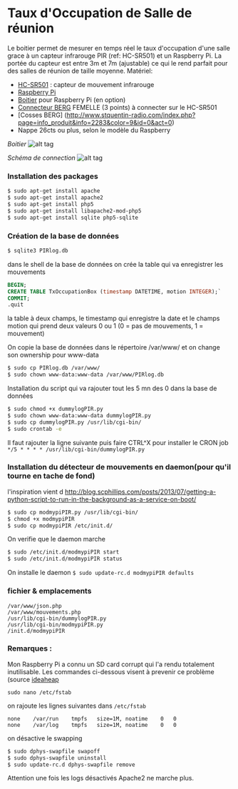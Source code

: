 # Taux d'Occupation de Salle de réunion
Le boitier permet de mesurer en temps réel le taux d'occupation d'une salle grace à un capteur infrarouge PIR (ref: HC-SR501) et un Raspberry Pi. La portée du capteur est entre 3m et 7m (ajustable) ce qui le rend parfait pour des salles de réunion de taille moyenne.
Matériel:
+ [HC-SR501](http://letmeknow.fr/shop/capteurs/83-capteur-de-mouvement-infra-rouge.html?search_query=PIR&results=1) : capteur de mouvement infrarouge
+ [Raspberry Pi](http://letmeknow.fr/shop/board/275-raspberry-pi-2-modele-b.html)
+ [Boitier](http://letmeknow.fr/shop/accessoires/68-boitier-pour-raspberry-pi.html) pour Raspberry Pi (en option)
+ [Connecteur BERG](http://www.stquentin-radio.com/index.php?page=info_produit&info=2305&color=9&id=0&act=0) FEMELLE (3 points) à connecter sur le HC-SR501
+ [Cosses BERG] (http://www.stquentin-radio.com/index.php?page=info_produit&info=2283&color=9&id=0&act=0)
+ Nappe 26cts ou plus, selon le modèle du Raspberry

*Boitier*
![alt tag](https://github.com/famibelle/OccupationSalle/blob/master/Boitier%20Complet.jpg)

*Schéma de connection*
![alt tag](https://github.com/famibelle/OccupationSalle/blob/master/Fritzing.png)

### Installation des packages
```bash
$ sudo apt-get install apache
$ sudo apt-get install apache2
$ sudo apt-get install php5
$ sudo apt-get install libapache2-mod-php5
$ sudo apt-get install sqlite php5-sqlite
```

### Création de la base de données
```bash
$ sqlite3 PIRlog.db
```

dans le shell de la base de données on crée la table qui va enregistrer les mouvements
```sql
BEGIN;
CREATE TABLE TxOccupationBox (timestamp DATETIME, motion INTEGER);`
COMMIT;
.quit
```

la table à deux champs, le timestamp qui enregistre la date et le champs motion qui prend deux valeurs 0 ou 1 (0 = pas de mouvements, 1 = mouvement)

On copie la base de données dans le répertoire /var/www/ et on change son ownership pour www-data
```bash
$ sudo cp PIRlog.db /var/www/
$ sudo chown www-data:www-data /var/www/PIRlog.db
```

Installation du script qui va rajouter tout les 5 mn des 0 dans la base de données
```bash
$ sudo chmod +x dummylogPIR.py
$ sudo chown www-data:www-data dummylogPIR.py
$ sudo cp dummylogPIR.py /usr/lib/cgi-bin/
$ sudo crontab -e
```

Il faut rajouter la ligne suivante puis faire CTRL^X pour installer le CRON job
`*/5 * * * * /usr/lib/cgi-bin/dummylogPIR.py`

### Installation du détecteur de mouvements en daemon(pour qu'il tourne en tache de fond)
l'inspiration vient d http://blog.scphillips.com/posts/2013/07/getting-a-python-script-to-run-in-the-background-as-a-service-on-boot/
```bash
$ sudo cp modmypiPIR.py /usr/lib/cgi-bin/
$ chmod +x modmypiPIR
$ sudo cp modmypiPIR /etc/init.d/
```

On verifie que le daemon marche
```bash
$ sudo /etc/init.d/modmypiPIR start
$ sudo /etc/init.d/modmypiPIR status
```

On installe le daemon
`$ sudo update-rc.d modmypiPIR defaults`

### fichier & emplacements
```
/var/www/json.php
/var/www/mouvements.php
/usr/lib/cgi-bin/dummylogPIR.py
/usr/lib/cgi-bin/modmypiPIR.py
/init.d/modmypiPIR
```

### Remarques : 
Mon Raspberry Pi a connu un SD card corrupt qui l'a rendu totalement inutilisable. Les commandes ci-dessous visent à prevenir ce problème (source [ideaheap](http://www.ideaheap.com/2013/07/stopping-sd-card-corruption-on-a-raspberry-pi/)

`sudo nano /etc/fstab`

on rajoute les lignes suivantes dans `/etc/fstab`
```
none	/var/run	tmpfs	size=1M, noatime	0	0
none	/var/log	tmpfs	size=1M, noatime	0	0
```

on désactive le swapping
```bash
$ sudo dphys-swapfile swapoff
$ sudo dphys-swapfile uninstall
$ sudo update-rc.d dphys-swapfile remove
```
Attention une fois les logs désactivés Apache2 ne marche plus.
